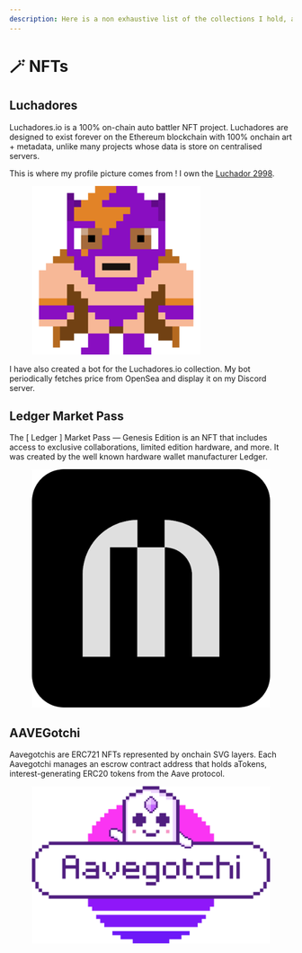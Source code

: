 ```yaml
---
description: Here is a non exhaustive list of the collections I hold, and why.
---
```


# 🪄 NFTs

## Luchadores

Luchadores.io is a 100% on-chain auto battler NFT project. Luchadores are designed to exist forever on the Ethereum blockchain with 100% onchain art + metadata, unlike many projects whose data is store on centralised servers.

This is where my profile picture comes from ! I own the [Luchador 2998](https://luchadores.io/luchador/2998).

<figure><img src="../.gitbook/assets/luchador-2998 (2).png" alt=""><figcaption></figcaption></figure>

I have also created a bot for the Luchadores.io collection. My bot periodically fetches price from OpenSea and display it on my Discord server.

## Ledger Market Pass

The \[ Ledger ] Market Pass — Genesis Edition is an NFT that includes access to exclusive collaborations, limited edition hardware, and more. It was created by the well known hardware wallet manufacturer Ledger.

<figure><img src="../.gitbook/assets/ledger.png" alt=""><figcaption></figcaption></figure>

## AAVEGotchi

Aavegotchis are ERC721 NFTs represented by onchain SVG layers. Each Aavegotchi manages an escrow contract address that holds aTokens, interest-generating ERC20 tokens from the Aave protocol.

<figure><img src="../.gitbook/assets/image.png" alt=""><figcaption></figcaption></figure>
